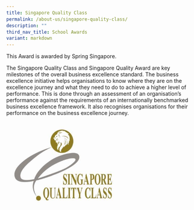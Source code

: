 ```yaml
---
title: Singapore Quality Class
permalink: /about-us/singapore-quality-class/
description: ""
third_nav_title: School Awards
variant: markdown
---
```

This Award is awarded by Spring Singapore.

The Singapore Quality Class and Singapore Quality Award are key milestones of the overall business excellence standard. The business excellence initiative helps organisations to know where they are on the excellence journey and what they need to do to achieve a higher level of performance. This is done through an assessment of an organisation’s performance against the requirements of an internationally benchmarked business excellence framework. It also recognises organisations for their performance on the business excellence journey.



<img src="/images/20080728001_01.jpg" style="width:60%">
